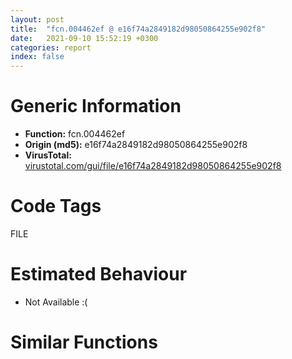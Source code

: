 ```yaml
---
layout: post
title:  "fcn.004462ef @ e16f74a2849182d98050864255e902f8"
date:   2021-09-10 15:52:19 +0300
categories: report
index: false
---
```


# Generic Information
- **Function:** fcn.004462ef
- **Origin (md5):** e16f74a2849182d98050864255e902f8
- **VirusTotal:** [virustotal.com/gui/file/e16f74a2849182d98050864255e902f8][virustotal_ref]

# Code Tags
<span class="tag" id="FILE">FILE</span>


# Estimated Behaviour
<ul><li class="bhv-desc" id="na">Not Available :(</li></ul>

# Similar Functions
<script type="text/javascript" src="https://www.gstatic.com/charts/loader.js"></script>
<script type="text/javascript">

    google.charts.load('current', {'packages':['corechart']});
    google.charts.setOnLoadCallback(drawChart);

    function drawChart() {
    var data = new google.visualization.DataTable();
        data.addColumn('number', 'X');
        data.addColumn('number', 'Y');
        data.addColumn({type: 'string', role: 'tooltip', 'p': {'html': true}});
        data.addColumn({'type': 'string', 'role': 'style'});
        
        data.addRows([
    [0, 0, '<b><a href="/report/fcn.004462ef@e16f74a2849182d98050864255e902f8">fcn.004462ef</a><br>@e16f74a2849182d98050864255e902f8</b><br>', 'point { fill-color: #e0440e; }'],

        ]);

    var options = {
        title: 'Similarity Plot',
        legend: 'none',
        colors: ['#dedbd9', '#e6693e', '#ec8f6e', '#f3b49f', '#f6c7b6'],
        tooltip: {isHtml: true, trigger: 'both'},
        explorer: {
        actions: ["dragToZoom", "rightClickToReset"],
        },
        chartArea: {
        width: '80%',
        height: '80%'
        },
        width: '100%',
        height: '100%'
    };

    var chart = new google.visualization.ScatterChart(document.getElementById('chart_div'));

    chart.draw(data, options);
    }
    
</script>


<div id="chart_div" style="width: 100%px; height: 100%;"></div>

# Disassembled Code
{% highlight nasm %}

push 0xbc
mov eax, 0x451f0a
call fcn.0044cc59
mov dword[ebp-0xc8], ebx
mov dword[ebx], 0x46fec0
call fcn.0043c8c0
mov dword[ebx+4], eax
mov eax, dword[ebp+8]
xor edi, edi
mov dword[ebx+8], eax
mov dword[ebx+0xc], edi
mov dword[ebx+0x10], edi
mov dword[ebx+0x14], edi
mov dword[ebp-4], edi
lea esi, [ebx+0x1c]
call fcn.0043b5b1
push esi
call dword[eax+0x24]
or dword[esi+0x18], 0xffffffff
mov byte[ebp-4], 1
push 0x20
mov dword[ebx+0x38], edi
mov dword[ebx+0x3c], edi
call fcn.004124f7
pop ecx
mov dword[ebp-0xb8], eax
mov byte[ebp-4], 2
cmp eax, edi
je off.b116
mov edi, ebx
mov esi, eax
call fcn.00434b80
xor edi, edi
jmp off.b118
xor eax, eax
mov byte[ebp-4], 1
mov dword[ebp-0xc4], eax
lea eax, [ebp-0xc4]
lea esi, [ebx+0xc]
call fcn.0040a482
push 0x20
call fcn.004124f7
pop ecx
mov dword[ebp-0xb8], eax
mov byte[ebp-4], 3
cmp eax, edi
je off.b177
mov edi, ebx
mov esi, eax
call fcn.00434b80
xor edi, edi
jmp off.b179
xor eax, eax
mov byte[ebp-4], 1
mov dword[ebp-0xb8], eax
lea eax, [ebp-0xb8]
lea esi, [ebx+0xc]
call fcn.0040a482
mov ecx, dword[ebp+8]
call fcn.00435f8a
test al, al
jne off.b655
mov dword[ebp-0xa4], 6
mov eax, dword[ebp-0xa4]
mov ecx, dword[ebp-0xa4]
imul eax, ecx
mov ecx, dword[ebp-0xa4]
imul eax, eax, 0x37
imul ecx, ecx, 0x48
add eax, ecx
add eax, dword[ebp-0xa4]
mov dword[ebp-0xa4], eax
mov eax, dword[ebp-0xa4]
mov dword[ebp-0xa4], eax
mov eax, dword[ebp-0xa4]
add eax, dword[ebp-0xa4]
mov dword[ebp-0xa4], eax
mov eax, dword[ebx+8]
add eax, 0x120
call fcn.00436458
mov eax, dword[ebx+8]
cmp dword[eax+0xa8], edi
je off.b356
cmp dword[eax+0xac], 8
jb off.b341
mov esi, dword[eax+0x98]
jmp off.b347
lea esi, [eax+0x98]
call fcn.0043b5b1
push esi
call dword[eax+0x44]
mov dword[ebp-0x9c], 0x48
mov eax, dword[ebp-0x9c]
shl eax, 6
cdq
push 0x28
pop ecx
idiv ecx
mov ecx, dword[ebp-0x9c]
push 0xffffffffffffff9f
sub eax, ecx
mov ecx, dword[ebp-0x9c]
lea eax, [eax+ecx-0x51]
add eax, dword[ebp-0x9c]
add eax, dword[ebp-0x9c]
mov dword[ebp-0x9c], eax
mov eax, dword[ebp-0x9c]
mov ecx, dword[ebp-0x9c]
sub eax, ecx
add eax, dword[ebp-0x9c]
mov dword[ebp-0x9c], eax
add dword[ebp-0x9c], 0x54
mov eax, dword[ebp-0x9c]
mov ecx, dword[ebp-0x9c]
imul eax, ecx
pop ecx
sub ecx, eax
mov eax, dword[ebp-0x9c]
sub ecx, eax
add ecx, dword[ebp-0x9c]
push 0xffffffffffffffb8
mov dword[ebp-0x9c], ecx
add dword[ebp-0x9c], 0xfffffffe
mov eax, dword[ebp-0x9c]
mov ecx, dword[ebp-0x9c]
imul eax, ecx
mov ecx, dword[ebp-0x9c]
imul eax, eax, 0x18
imul ecx, ecx, 0x56
sub eax, ecx
add eax, dword[ebp-0x9c]
pop ecx
add eax, dword[ebp-0x9c]
push 0x38
add eax, dword[ebp-0x9c]
mov dword[ebp-0x9c], eax
mov eax, dword[ebp-0x9c]
sub ecx, eax
add ecx, dword[ebp-0x9c]
add ecx, dword[ebp-0x9c]
mov dword[ebp-0x9c], ecx
mov eax, dword[ebp-0x9c]
cdq
pop ecx
idiv ecx
mov ecx, dword[ebp-0x9c]
imul ecx, ecx, 0xffffffd4
sub ecx, eax
mov eax, dword[ebp-0x9c]
shl eax, 5
add ecx, eax
mov eax, dword[ebp-0x9c]
sub ecx, eax
add ecx, dword[ebp-0x9c]
add ecx, dword[ebp-0x9c]
mov eax, dword[ebx+8]
cmp byte[eax+0xc0], 0
mov dword[ebp-0x9c], ecx
jne off.b1873
mov eax, dword[ebx+8]
cmp dword[eax+0xa8], edi
je off.b1873
lea eax, [ebx+0x1c]
mov dword[ebp-0xb4], eax
call fcn.0043b5b1
push dword[ebp-0xb4]
call dword[eax+0x28]
mov byte[ebp-4], 4
push 0x4e
pop esi
mov dword[ebp-0x9c], esi
mov dword[ebp-0xa4], 0xd
add dword[ebp-0x9c], 0xffffffcb
mov eax, dword[ebp-0xa4]
add eax, dword[ebp-0x9c]
push 6
mov dword[ebp-0xa4], eax
mov eax, dword[ebp-0xa4]
mov ecx, dword[ebp-0x9c]
sub eax, ecx
mov dword[ebp-0xa4], eax
mov eax, dword[ebp-0xa4]
cdq
pop ecx
idiv ecx
mov ecx, dword[ebp-0x9c]
imul eax, ecx
mov ecx, dword[ebp-0xa4]
mov edx, dword[ebp-0x9c]
imul ecx, edx
imul ecx, ecx, 0x14
add eax, ecx
mov ecx, dword[ebp-0xa4]
sub eax, ecx
mov ecx, dword[ebp-0x9c]
sub eax, ecx
mov ecx, dword[ebp-0xa4]
lea eax, [eax+ecx+0x25]
mov dword[ebp-0x9c], eax
mov eax, dword[ebp-0xa4]
mov ecx, dword[ebp-0x9c]
add eax, eax
sub eax, ecx
mov ecx, dword[ebp-0xa4]
sub eax, ecx
add eax, dword[ebp-0x9c]
mov dword[ebp-0x9c], eax
mov eax, dword[ebp-0xa4]
add eax, dword[ebp-0x9c]
mov dword[ebp-0x9c], eax
mov eax, dword[ebp-0xa4]
add eax, dword[ebp-0x9c]
mov dword[ebp-0x9c], eax
mov eax, dword[ebp-0xa4]
push dword[0x477654]
imul eax, eax, 0x52
mov dword[ebp-0xa4], eax
lea eax, [ebp-0x2c]
call fcn.004045d8
mov byte[ebp-4], 5
fld qword[0x4708c8]
fstp qword[ebp-0xb0]
fld qword[0x470930]
fstp qword[ebp-0xb0]
fld qword[0x470928]
fstp qword[ebp-0xb0]
fld qword[0x470960]
fstp qword[ebp-0xb0]
fld qword[ebp-0xb0]
mov eax, dword[ebx+8]
fsub qword[0x470920]
add eax, 0x98
cmp dword[eax+0x14], 8
fstp qword[ebp-0xb0]
jb off.b1021
mov eax, dword[eax]
push edi
push 0x80
push 4
push edi
push edi
push 0xc0000000
push eax
call dword[sym.imp.KERNEL32.dll_CreateFileW]
mov edi, dword[ebp-0xb4]
mov dword[edi+0x18], eax
mov dword[ebp-0x9c], esi
mov dword[ebp-0xa4], 0xd
add dword[ebp-0x9c], 0xffffffcb
mov eax, dword[ebp-0xa4]
add eax, dword[ebp-0x9c]
push 6
mov dword[ebp-0xa4], eax
mov eax, dword[ebp-0xa4]
mov ecx, dword[ebp-0x9c]
sub eax, ecx
mov dword[ebp-0xa4], eax
mov eax, dword[ebp-0xa4]
cdq
pop ecx
idiv ecx
mov ecx, dword[ebp-0x9c]
imul eax, ecx
mov ecx, dword[ebp-0xa4]
mov edx, dword[ebp-0x9c]
imul ecx, edx
imul ecx, ecx, 0x14
add eax, ecx
mov ecx, dword[ebp-0xa4]
sub eax, ecx
mov ecx, dword[ebp-0x9c]
sub eax, ecx
mov ecx, dword[ebp-0xa4]
lea eax, [eax+ecx+0x25]
mov dword[ebp-0x9c], eax
mov eax, dword[ebp-0xa4]
mov ecx, dword[ebp-0x9c]
add eax, eax
sub eax, ecx
mov ecx, dword[ebp-0xa4]
sub eax, ecx
add eax, dword[ebp-0x9c]
mov dword[ebp-0x9c], eax
mov eax, dword[ebp-0xa4]
add eax, dword[ebp-0x9c]
mov dword[ebp-0x9c], eax
mov eax, dword[ebp-0xa4]
add eax, dword[ebp-0x9c]
mov dword[ebp-0x9c], eax
mov eax, dword[ebp-0xa4]
imul eax, eax, 0x52
cmp dword[edi+0x18], 0xffffffff
mov dword[ebp-0xa4], eax
setne al
test al, al
je off.b1883
mov eax, dword[0x477758]
push eax
mov esi, eax
call fcn.00412ec0
pop ecx
mov ecx, esi
lea esi, [ebp-0x2c]
call fcn.0040456f
fldz
mov dword[ebp-0x9c], 0x4e
mov dword[ebp-0xa4], 0xd
add dword[ebp-0x9c], 0xffffffcb
mov eax, dword[ebp-0xa4]
add eax, dword[ebp-0x9c]
push 6
mov dword[ebp-0xa4], eax
mov eax, dword[ebp-0xa4]
mov ecx, dword[ebp-0x9c]
sub eax, ecx
mov dword[ebp-0xa4], eax
mov eax, dword[ebp-0xa4]
cdq
pop ecx
idiv ecx
mov ecx, dword[ebp-0x9c]
imul eax, ecx
mov ecx, dword[ebp-0xa4]
mov edx, dword[ebp-0x9c]
imul ecx, edx
imul ecx, ecx, 0x14
add eax, ecx
mov ecx, dword[ebp-0xa4]
sub eax, ecx
mov ecx, dword[ebp-0x9c]
sub eax, ecx
mov ecx, dword[ebp-0xa4]
lea eax, [eax+ecx+0x25]
mov dword[ebp-0x9c], eax
mov eax, dword[ebp-0xa4]
mov ecx, dword[ebp-0x9c]
add eax, eax
sub eax, ecx
mov ecx, dword[ebp-0xa4]
sub eax, ecx
add eax, dword[ebp-0x9c]
mov dword[ebp-0x9c], eax
mov eax, dword[ebp-0xa4]
add eax, dword[ebp-0x9c]
mov dword[ebp-0x9c], eax
mov eax, dword[ebp-0xa4]
add eax, dword[ebp-0x9c]
mov dword[ebp-0x9c], eax
mov eax, dword[ebp-0xa4]
imul eax, eax, 0x52
mov dword[ebp-0xa4], eax
fst qword[ebp-0xa8]
fld qword[0x4708e0]
fstp qword[ebp-0xb0]
fld qword[0x4708d8]
fst qword[ebp-0xa0]
fld qword[0x4708d0]
fstp qword[ebp-0xc0]
fld qword[0x4708c8]
fstp qword[ebp-0xc0]
fld qword[0x4708c0]
fst qword[ebp-0xc0]
fld qword[ebp-0xa8]
fcomp qword[ebp-0xc0]
fnstsw ax
test ah, 0x41
jp off.b1760
fld qword[ebp-0xc0]
fld qword[ebp-0xb0]
fmul qword[0x4708b8]
fsubp st(1)
fsub qword[ebp-0xa8]
fld qword[ebp-0xa0]
fmul qword[ebp-0xa8]
fmulp st(2)
fsubrp st(1)
fadd qword[ebp-0xa8]
fsub qword[0x4708b0]
fstp qword[ebp-0xa0]
fld qword[ebp-0xa0]
fsubrp st(2)
fld qword[ebp-0xb0]
faddp st(2)
fld qword[ebp-0xc0]
faddp st(2)
fmul qword[ebp-0xa0]
fmul qword[0x4708a8]
fdiv qword[0x4708f0]
fsubp st(1)
fld qword[ebp-0xa0]
fmul qword[0x4708a0]
faddp st(1)
fsub qword[ebp-0xa8]
fstp qword[ebp-0xa8]
jmp off.b1766
fstp st(2)
fstp st(0)
fstp st(0)
mov edi, dword[edi+0x18]
lea eax, [ebp-0x7c]
push eax
push edi
call dword[sym.imp.KERNEL32.dll_GetFileInformationByHandle]
test eax, eax
setne al
test al, al
je off.b1883
mov eax, dword[ebx+8]
mov ecx, dword[ebp-0x64]
cmp ecx, dword[eax+0x148]
jne off.b1836
mov ecx, dword[ebp-0x68]
cmp ecx, dword[eax+0x14c]
jne off.b1836
mov ecx, dword[ebp-0x5c]
cmp ecx, dword[eax+0x150]
jne off.b1836
mov ecx, dword[ebp-0x58]
cmp ecx, dword[eax+0x154]
je off.b1843
mov ecx, ebx
call fcn.0044544e
push 1
xor edi, edi
lea esi, [ebp-0x2c]
call fcn.00404af1
mov byte[ebp-4], 1
call fcn.0043b5b1
push dword[ebp-0xb4]
call dword[eax+0x2c]
mov eax, ebx
call fcn.0044ccdc
ret 4
call fcn.0043b5b1
call dword[eax+0x48]
test eax, eax
jle off.b1905
and eax, 0xffff
or eax, 0x80070000
mov ecx, dword[ebx+8]
fld qword[0x4708c8]
mov dword[ecx+0x15c], eax
fstp qword[ebp-0xb0]
fld qword[0x470930]
fstp qword[ebp-0xb0]
fld qword[0x470928]
fstp qword[ebp-0xb0]
fld qword[0x470960]
fstp qword[ebp-0xb0]
fld qword[ebp-0xb0]
mov ecx, dword[ebx+8]
fsub qword[0x470920]
lea eax, [ecx+0x98]
cmp dword[eax+0x14], 8
fstp qword[ebp-0xb0]
jb off.b1997
mov eax, dword[eax]
test eax, eax
je off.b2017
lea eax, [ecx+0x98]
cmp dword[eax+0x14], 8
jb off.b2022
mov eax, dword[eax]
jmp off.b2022
mov eax, dword[0x4778b0]
push eax
lea eax, [ebp-0x48]
call fcn.00404f5c
lea eax, [ebp-0x48]
push eax
mov ecx, 0xfde9
lea edx, [ebp-0x98]
mov byte[ebp-4], 6
call fcn.00447e00
pop ecx
mov byte[ebp-4], 7
cmp dword[eax+0x14], 0x10
jb off.b2070
mov edx, dword[eax]
jmp off.b2072
mov edx, eax
cmp dword[ebp-0x18], 0x10
mov ecx, dword[ebp-0x2c]
jae off.b2084
lea ecx, [ebp-0x2c]
mov eax, dword[ebx+8]
push edx
push dword[eax+0x15c]
mov eax, dword[eax+0xb8]
push ecx
push dword[0x4775c0]
or eax, 1
push eax
call fcn.0043b050
add esp, 0x14
push 1
xor edi, edi
lea esi, [ebp-0x98]
call fcn.00404af1
push 1
lea esi, [ebp-0x48]
call fcn.00404e35
mov dword[ebp-0xa4], 6
mov eax, dword[ebp-0xa4]
mov ecx, dword[ebp-0xa4]
imul eax, ecx
mov ecx, dword[ebp-0xa4]
imul eax, eax, 0x37
imul ecx, ecx, 0x48
add eax, ecx
add eax, dword[ebp-0xa4]
mov dword[ebp-0xa4], eax
mov eax, dword[ebp-0xa4]
mov dword[ebp-0xa4], eax
mov eax, dword[ebp-0xa4]
add eax, dword[ebp-0xa4]
mov dword[ebp-0xa4], eax
jmp off.b1843

{% endhighlight %}

[virustotal_ref]: https://www.virustotal.com/gui/file/e16f74a2849182d98050864255e902f8